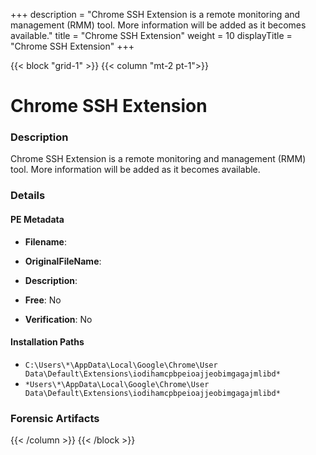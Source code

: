 +++
description = "Chrome SSH Extension is a remote monitoring and management (RMM) tool. More information will be added as it becomes available."
title = "Chrome SSH Extension"
weight = 10
displayTitle = "Chrome SSH Extension"
+++


{{< block "grid-1" >}}
{{< column "mt-2 pt-1">}}

# Chrome SSH Extension


### Description

Chrome SSH Extension is a remote monitoring and management (RMM) tool. More information will be added as it becomes available.




### Details


#### PE Metadata
- **Filename**: 
- **OriginalFileName**: 
- **Description**: 


- **Free**: No

- **Verification**: No




#### Installation Paths
- `C:\Users\*\AppData\Local\Google\Chrome\User Data\Default\Extensions\iodihamcpbpeioajjeobimgagajmlibd*`
- `*Users\*\AppData\Local\Google\Chrome\User Data\Default\Extensions\iodihamcpbpeioajjeobimgagajmlibd*`

### Forensic Artifacts










{{< /column >}}
{{< /block >}}
